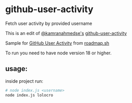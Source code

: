# github-user-activity
Fetch user activity by provided username

This is an edit of [@kamranahmedse's](https://github.com/kamranahmedse) [github-user-activity](https://github.com/kamranahmedse/github-user-activity)

Sample for [GitHub User Activity](https://roadmap.sh/projects/github-user-activity) from [roadmap.sh](https://roadmap.sh/)

To run you need to have node version 18 or higher.

## usage:

inside project run:

```bash
# node index.js <username>
node index.js lolocro
```
